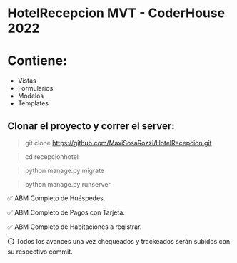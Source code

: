# HotelRecepcion MVT - CoderHouse 2022

# Contiene: 

 - Vistas 
 - Formularios
 - Modelos
 - Templates
 

## Clonar el proyecto y correr el server:

> git clone https://github.com/MaxiSosaRozzi/HotelRecepcion.git
 
> cd recepcionhotel
 
> python manage.py migrate

> python manage.py runserver

✅ ABM Completo de Huéspedes.

✅ ABM Completo de Pagos con Tarjeta.

✅ ABM Completo de Habitaciones a registrar.


⭕ Todos los avances una vez chequeados y trackeados serán subidos con su respectivo commit.





